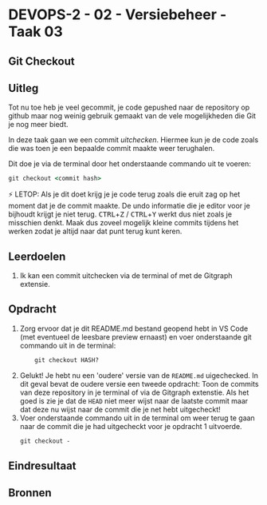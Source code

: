 # DEVOPS-2 - 02 - Versiebeheer - Taak 03

## Git Checkout

## Uitleg

Tot nu toe heb je veel gecommit, je code gepushed naar de repository op github maar nog weinig gebruik gemaakt van de vele mogelijkheden die Git je nog meer biedt.

In deze taak gaan we een commit _uitchecken_. Hiermee kun je de code zoals die was toen je een bepaalde commit maakte weer terughalen. 

Dit doe je via de terminal door het onderstaande commando uit te voeren:
```cmd
git checkout <commit hash>
```
:zap: LETOP: Als je dit doet krijg je je code terug zoals die eruit zag op het moment dat je de commit maakte. De undo informatie die je editor voor je bijhoudt krijgt je niet terug. <kbd>CTRL</kbd>+<kbd>Z</kbd> / <kbd>CTRL</kbd>+<kbd>Y</kbd> werkt dus niet zoals je misschien denkt. Maak dus zoveel mogelijk kleine commits tijdens het werken zodat je altijd naar dat punt terug kunt keren.

## Leerdoelen

1. Ik kan een commit uitchecken via de terminal of met de Gitgraph extensie.

## Opdracht

1.  Zorg ervoor dat je dit README.md bestand geopend hebt in VS Code (met eventueel de leesbare preview ernaast) en voer onderstaande git commando uit in de terminal:
    ```cmd
        git checkout HASH?
    ```
2. Gelukt! Je hebt nu een 'oudere' versie van de `README.md` uigechecked. In dit geval bevat de oudere versie een tweede opdracht: Toon de commits van deze repository in je terminal of via de Gitgraph extenstie. Als het goed is zie je dat de `HEAD` niet meer wijst naar de laatste commit maar dat deze nu wijst naar de commit die je net hebt uitgecheckt! 
3. Voer onderstaande commando uit in de terminal om weer terug te gaan naar de commit die je had uitgecheckt voor je opdracht 1 uitvoerde.
    ```cmd
    git checkout -
    ```

## Eindresultaat



## Bronnen